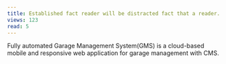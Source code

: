 ```yaml
---
title: Established fact reader will be distracted fact that a reader.
views: 123
read: 5
---
```


Fully automated Garage Management System(GMS) is a cloud-based mobile and responsive web application for garage management with CMS.
